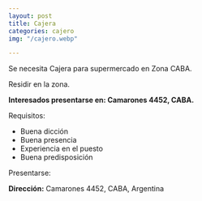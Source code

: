 ```yaml
---
layout: post
title: Cajera
categories: cajero
img: "/cajero.webp"

---
```

Se necesita Cajera para supermercado en Zona CABA.

Residir en la zona.

**Interesados presentarse en: Camarones 4452, CABA.**

Requisitos:

* Buena dicción
* Buena presencia
* Experiencia en el puesto
* Buena predisposición

Presentarse:

**Dirección:** Camarones 4452, CABA, Argentina